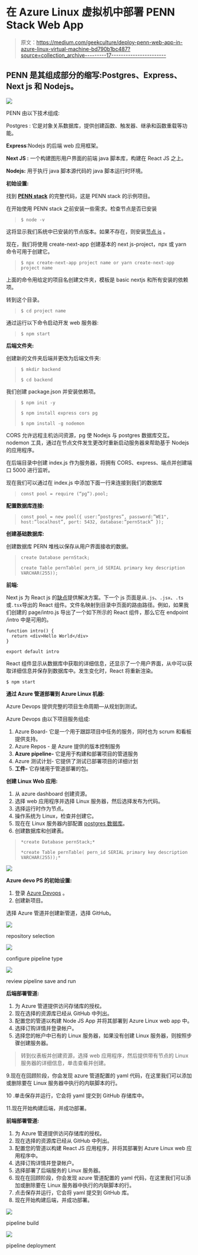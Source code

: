 # 在 Azure Linux 虚拟机中部署 PENN Stack Web App

> 原文：<https://medium.com/geekculture/deploy-penn-web-app-in-azure-linux-virtual-machine-bd790b1bc487?source=collection_archive---------17----------------------->

## PENN 是其组成部分的缩写:Postgres、Express、Next js 和 Nodejs。

![](img/e86ff49a9c8d34e569e1b47cfceebdca.png)

PENN 由以下技术组成:

Postgres : 它是对象关系数据库，提供创建函数、触发器、继承和函数重载等功能。

**Express**:Nodejs 的后端 web 应用框架。

**Next JS :** 一个构建图形用户界面的前端 java 脚本库，构建在 React JS 之上。

**Nodejs:** 用于执行 java 脚本源代码的 java 脚本运行时环境。

**初始设置:**

找到 [**PENN stack**](https://github.com/Manasamahesh/PERN) 的完整代码，这是 PENN stack 的示例项目。

在开始使用 PENN stack 之前安装一些需求。检查节点是否已安装

> `$ node -v`

这将显示我们系统中已安装的节点版本。如果不存在，则安装[节点 js](https://nodejs.org/en/download/) 。

现在，我们将使用 create-next-app 创建基本的 next js-project，npx 或 yarn 命令可用于创建它。

> `$ npx create-next-app project name or yarn create-next-app project name`

上面的命令用给定的项目名创建文件夹，模板是 basic nextjs 和所有安装的依赖项。

转到这个目录。

> `$ cd project name`

通过运行以下命令启动开发 web 服务器:

> `$ npm start`

**后端文件夹:**

创建新的文件夹后端并更改为后端文件夹:

> `$ mkdir backend`
> 
> `$ cd backend`

我们创建 package.json 并安装依赖项。

> `$ npm init -y`
> 
> `$ npm install express cors pg`
> 
> `$ npm install -g nodemon`

CORS 允许远程主机访问资源，pg 使 Nodejs 与 postgres 数据库交互。nodemon 工具，通过在节点文件发生更改时重新启动服务器来帮助基于 Nodejs 的应用程序。

在后端目录中创建 index.js 作为服务器，将拥有 CORS、express、端点并创建端口 5000 进行监听。

现在我们可以通过在 index.js 中添加下面一行来连接到我们的数据库

> `const pool = require (“pg”).pool;`

**配置数据库连接:**

> `const pool = new pool({ user:”postgres”, password:”WE1", host:”localhost”, port: 5432, database:”pernStack” });`

**创建基础数据库:**

创建数据库 PERN 堆栈以保存从用户界面接收的数据。

> `create Database pernStack;`
> 
> `create Table pernTable( pern_id SERIAL primary key description VARCHAR(255));`

**前端:**

Next js 为 React js 的[缺点](https://nextjs.org/learn/basics/create-nextjs-app)提供解决方案。下一个 js 页面是从`.js`、`.jsx`、`.ts`或`.tsx`导出的 React 组件。文件名映射到目录中页面的路由路径。例如，如果我们创建的 page/intro.js 导出了一个如下所示的 React 组件，那么它在 endpoint /intro 中是可用的。

```
function intro() {
  return <div>Hello World</div>
}

export default intro
```

React 组件显示从数据库中获取的详细信息，还显示了一个用户界面，从中可以获取详细信息并保存到数据库中。发生变化时，React 将重新渲染。

```
$ npm start
```

**通过 Azure 管道部署到 Azure Linux 机器:**

Azure Devops 提供完整的项目生命周期—从规划到测试。

Azure Devops 由以下项目服务组成:

1.  Azure Board- 它是一个用于跟踪项目中任务的服务，同时也为 scrum 和看板提供支持。
2.  Azure Repos - 是 Azure 提供的版本控制服务
3.  **Azure pipeline-** 它是用于构建和部署项目的管道服务
4.  Azure 测试计划- 它提供了测试已部署项目的详细计划
5.  **工件-** 它存储用于管道部署的包。

**创建 Linux Web 应用:**

1.  从 azure dashboard 创建资源。
2.  选择 web 应用程序并选择 Linux 服务器，然后选择发布为代码。
3.  选择运行时作为节点。
4.  操作系统为 Linux，检查并创建它。
5.  现在在 Linux 服务器内部配置 [postgres 数据库](https://www.postgresqltutorial.com/install-postgresql-linux/)。
6.  创建数据库和创建表。

> `*create Database pernStack;*`
> 
> `*create Table pernTable( pern_id SERIAL primary key description VARCHAR(255));*`

![](img/63f4bb2694ea1f166b05095d6d49d7b7.png)

**Azure devo PS 的初始设置:**

1.  登录 [Azure Devops](https://azure.microsoft.com/en-in/services/devops/) 。
2.  创建新项目。

选择 Azure 管道并创建新管道，选择 GitHub。

![](img/9de60ace1003128ab0de903cd88be397.png)

repository selection

![](img/106b48cd758e49f2598f3bfac37cc3ee.png)

configure pipeline type

![](img/acf0d33caade5ee3e12b64556a5194a8.png)

review pipeline save and run

**后端部署管道:**

1.  为 Azure 管道提供访问存储库的授权。
2.  现在选择的资源库已经从 GitHub 中列出。
3.  配置您的管道以构建 Node JS App 并将其部署到 Azure Linux web app 中。
4.  选择订购详情并登录帐户。
5.  选择您的帐户中已有的 Linux 服务器，如果没有创建 Linux 服务器，则按照步骤创建服务器。

> 转到仪表板并创建资源，选择 web 应用程序，然后提供带有节点的 Linux 服务器的详细信息，单击查看并创建。

9.现在在回顾阶段，你会发现 azure 管道配置的 yaml 代码，在这里我们可以添加或删除要在 Linux 服务器中执行的内联脚本的行。

10 .单击保存并运行，它会将 yaml 提交到 GitHub 存储库中。

11.现在开始构建后端，并成功部署。

**前端部署管道:**

1.  为 Azure 管道提供访问存储库的授权。
2.  现在选择的资源库已经从 GitHub 中列出。
3.  配置您的管道以构建 React JS 应用程序，并将其部署到 Azure Linux web 应用程序中。
4.  选择订购详情并登录帐户。
5.  选择部署了后端服务的 Linux 服务器。
6.  现在在回顾阶段，你会发现 azure 管道配置的 yaml 代码，在这里我们可以添加或删除要在 Linux 服务器中执行的内联脚本的行。
7.  点击保存并运行，它会将 yaml 提交到 GitHub 库。
8.  现在开始构建后端，并成功部署。

![](img/f7b149342e5ac7fdc6b834b5e8237e40.png)

pipeline build

![](img/f6220f0f825d385809c30da5c88f424f.png)

pipeline deployment